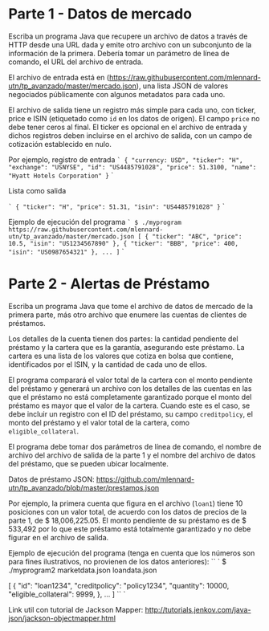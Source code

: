 # Parte 1 - Datos de mercado

Escriba un programa Java que recupere un archivo de datos a través de HTTP desde una URL dada y emite otro archivo con un subconjunto de la información de la primera. Debería tomar un parámetro de línea de comando, el URL del archivo de entrada.

El archivo de entrada está en (https://raw.githubusercontent.com/mlennard-utn/tp_avanzado/master/mercado.json), una lista JSON de valores negociados públicamente con algunos metadatos para cada uno.

El archivo de salida tiene un registro más simple para cada uno, con ticker, price e ISIN (etiquetado como `id` en los datos de origen). El campo `price` no debe tener ceros al final. El ticker es opcional en el archivo de entrada y dichos registros deben incluirse en el archivo de salida, con un campo de cotización establecido en nulo.

Por ejemplo, registro de entrada
`` `
  {
    "currency: USD",
    "ticker": "H",
    "exchange": "USNYSE",
    "id": "US4485791028",
    "price": 51.3100,
    "name": "Hyatt Hotels Corporation"
  }
`` `

Lista como salida

`` `
  {
    "ticker": "H",
    "price": 51.31,
    "isin": "US4485791028"
  }
`` `

Ejemplo de ejecución del programa
`` `
$ ./myprogram https://raw.githubusercontent.com/mlennard-utn/tp_avanzado/master/mercado.json
[
  {
    "ticker": "ABC",
    "price": 10.5,
    "isin": "US1234567890"
  },
  {
    "ticker": "BBB",
    "price": 400,
    "isin": "US0987654321"
  },
  ...
]
`` `

# Parte 2 - Alertas de Préstamo

Escriba un programa Java que tome el archivo de datos de mercado de la primera parte, más otro archivo que enumere las cuentas de clientes de préstamos.

Los detalles de la cuenta tienen dos partes: la cantidad pendiente del préstamo y la cartera que es la garantía, asegurando este préstamo. La cartera es una lista de los valores que cotiza en bolsa que contiene, identificados por el ISIN, y la cantidad de cada uno de ellos.

El programa comparará el valor total de la cartera con el monto pendiente del préstamo y generará un archivo con los detalles de las cuentas en las que el préstamo no está completamente garantizado porque el monto del préstamo es mayor que el valor de la cartera. Cuando este es el caso, se debe incluir un registro con el ID del préstamo, su campo `creditpolicy`, el monto del préstamo y el valor total de la cartera, como` eligible_collateral`.

El programa debe tomar dos parámetros de línea de comando, el nombre de archivo del archivo de salida de la parte 1 y el nombre del archivo de datos del préstamo, que se pueden ubicar localmente.

Datos de préstamo JSON: https://github.com/mlennard-utn/tp_avanzado/blob/master/prestamos.json

Por ejemplo, la primera cuenta que figura en el archivo (`loan1`) tiene 10 posiciones con un valor total, de acuerdo con los datos de precios de la parte 1, de $ 18,006,225.05. El monto pendiente de su préstamo es de $ 533,492 por lo que este préstamo está totalmente garantizado y no debe figurar en el archivo de salida.

Ejemplo de ejecución del programa (tenga en cuenta que los números son para fines ilustrativos, no provienen de los datos anteriores):
`` `
$ ./myprogram2 marketdata.json loandata.json

[
  {
    "id": "loan1234",
    "creditpolicy": "policy1234",
    "quantity": 10000,
    "eligible_collateral": 9999,
  },
...
]
`` `

Link util con tutorial de Jackson Mapper:
http://tutorials.jenkov.com/java-json/jackson-objectmapper.html


